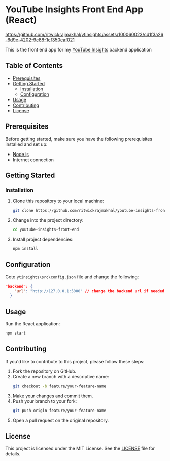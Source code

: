 # YouTube Insights Front End App (React)



https://github.com/ritwickrajmakhal/ytinsights/assets/100060023/cd1f3a26-6d9e-4202-9c88-1cf350eaf021



This is the front end app for my [YouTube Insights](https://github.com/ritwickrajmakhal/youtube-insights) backend application

## Table of Contents

- [Prerequisites](#prerequisites)
- [Getting Started](#getting-started)
  - [Installation](#installation)
  - [Configuration](#configuration)
- [Usage](#usage)
- [Contributing](#contributing)
- [License](#license)

## Prerequisites

Before getting started, make sure you have the following prerequisites installed and set up:

- [Node js](https://nodejs.org/en/download)
- Internet connection

## Getting Started

### Installation

1. Clone this repository to your local machine:

   ```bash
   git clone https://github.com/ritwickrajmakhal/youtube-insights-front-end.git
   ```

2. Change into the project directory:

   ```bash
   cd youtube-insights-front-end
   ```

3. Install project dependencies:

   ```bash
   npm install
   ```

## Configuration

Goto `ytinsights\src\config.json` file and change the following:

```json
"backend": {
    "url": "http://127.0.0.1:5000" // change the backend url if needed
  }
```

## Usage

Run the React application:

```bash
npm start
```

## Contributing

If you'd like to contribute to this project, please follow these steps:

1. Fork the repository on GitHub.
2. Create a new branch with a descriptive name:
   ```bash
   git checkout -b feature/your-feature-name
   ```
3. Make your changes and commit them.
4. Push your branch to your fork:
   ```bash
   git push origin feature/your-feature-name
   ```
5. Open a pull request on the original repository.

## License

This project is licensed under the MIT License. See the [LICENSE](LICENSE) file for details.
